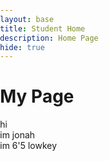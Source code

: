 ```yaml
---
layout: base
title: Student Home 
description: Home Page
hide: true
---
```


<h1> My Page 

</h1>


hi
<br> im jonah
<br> im 6'5 lowkey



<html lang="en">
<head>
    <meta charset="UTF-8">
    <meta name="viewport" content="width=device-width, initial-scale=1.0">
    <title>Your Website Title</title>
    <style>
        /* Additional styles for your website */
        body {
            margin: 0;
            padding: 0;
            overflow-x: hidden; /* Prevents horizontal scroll */
        }

        .mario-animation {
            position: fixed; /* Fixed position to stay on bottom */
            top: 65%;
            left: -100px; /* Start position off the screen */
            width: 90px; /* Adjust size as needed */
            height: auto;
            z-index: 1000; /* Ensures it appears above other content */
            animation: runAcross 10s linear infinite; /* Adjust duration as needed */
        }

        @keyframes runAcross {
            0% {
                left: -1000px; /* Start from the left edge */
            }
            100% {
                left: 100vw; /* Move to the right edge */
            }
        }
    </style>
</head>
<body>
    <!-- Your existing website content here -->

    <!-- Mario animation -->
    <img src="https://media.tenor.com/UkvleU1dQK4AAAAi/2d-mario-running.gif" alt="Mario Running" class="mario-animation">

</body>
</html>


